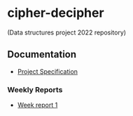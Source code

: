 # cipher-decipher

(Data structures project 2022 repository)

## Documentation
* [Project Specification](https://github.com/hjeronen/cipher-decipher/blob/main/documentation/project_specification.md)

### Weekly Reports
* [Week report 1](https://github.com/hjeronen/cipher-decipher/blob/main/documentation/week_report_1.md)
